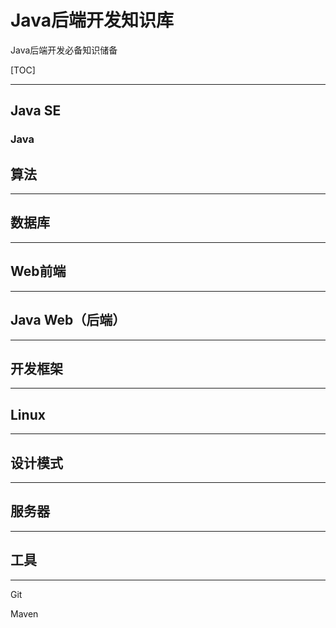 # Java后端开发知识库

Java后端开发必备知识储备

[TOC]

---

## Java SE

### Java

## 算法

---



## 数据库

---



## Web前端

---



## Java Web（后端）

---



## 开发框架

---



## Linux

---



## 设计模式

---



## 服务器

---



## 工具

---

Git

Maven